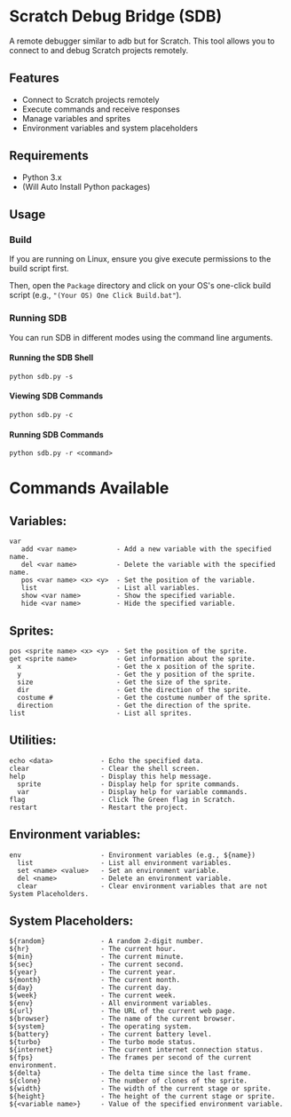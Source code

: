  

# Scratch Debug Bridge (SDB)

A remote debugger similar to adb but for Scratch. This tool allows you to connect to and debug Scratch projects remotely.

## Features

*   Connect to Scratch projects remotely
*   Execute commands and receive responses
*   Manage variables and sprites
*   Environment variables and system placeholders

## Requirements

*   Python 3.x
*   (Will Auto Install Python packages)


## Usage

### Build

If you are running on Linux, ensure you give execute permissions to the build script first.

Then, open the `Package` directory and click on your OS's one-click build script (e.g., `"(Your OS) One Click Build.bat"`).

### Running SDB

You can run SDB in different modes using the command line arguments.

#### Running the SDB Shell

```
python sdb.py -s
```

#### Viewing SDB Commands

```
python sdb.py -c
```

#### Running SDB Commands

```
python sdb.py -r <command>
```

# Commands Available

## Variables:

```
var
   add <var name>          - Add a new variable with the specified name.
   del <var name>          - Delete the variable with the specified name.
   pos <var name> <x> <y>  - Set the position of the variable.
   list                    - List all variables.
   show <var name>         - Show the specified variable.
   hide <var name>         - Hide the specified variable.
```

## Sprites:

```
pos <sprite name> <x> <y>  - Set the position of the sprite.
get <sprite name>          - Get information about the sprite.
  x                        - Get the x position of the sprite.
  y                        - Get the y position of the sprite.
  size                     - Get the size of the sprite.
  dir                      - Get the direction of the sprite.
  costume #                - Get the costume number of the sprite.
  direction                - Get the direction of the sprite.
list                       - List all sprites.
```

## Utilities:

```
echo <data>            - Echo the specified data.
clear                  - Clear the shell screen.
help                   - Display this help message.
  sprite               - Display help for sprite commands.
  var                  - Display help for variable commands.
flag                   - Click The Green flag in Scratch.
restart                - Restart the project.
```

## Environment variables:

```
env                    - Environment variables (e.g., ${name})
  list                 - List all environment variables.
  set <name> <value>   - Set an environment variable.
  del <name>           - Delete an environment variable.
  clear                - Clear environment variables that are not System Placeholders.
```

## System Placeholders:

```
${random}              - A random 2-digit number.
${hr}                  - The current hour.
${min}                 - The current minute.
${sec}                 - The current second.
${year}                - The current year.
${month}               - The current month.
${day}                 - The current day.
${week}                - The current week.
${env}                 - All environment variables.
${url}                 - The URL of the current web page.
${browser}             - The name of the current browser.
${system}              - The operating system.
${battery}             - The current battery level.
${turbo}               - The turbo mode status.
${internet}            - The current internet connection status.
${fps}                 - The frames per second of the current environment.
${delta}               - The delta time since the last frame.
${clone}               - The number of clones of the sprite.
${width}               - The width of the current stage or sprite.
${height}              - The height of the current stage or sprite.
${<variable name>}     - Value of the specified environment variable.
```

